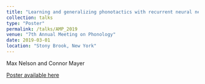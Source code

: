 ```yaml
---
title: "Learning and generalizing phonotactics with recurrent neural networks"
collection: talks
type: "Poster"
permalink: /talks/AMP_2019
venue: "7th Annual Meeting on Phonology"
date: 2019-03-01
location: "Stony Brook, New York"
---
```

Max Nelson and Connor Mayer

[Poster available here](http://maxandrewnelson.github.io/files/AMP_2019.pdf)


